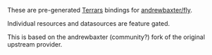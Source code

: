 These are pre-generated [Terrars](https://github.com/andrewbaxter/terrars) bindings for [andrewbaxter/fly](https://github.com/andrewbaxter/terraform-provider-fly).

Individual resources and datasources are feature gated.

This is based on the andrewbaxter (community?) fork of the original upstream provider.
